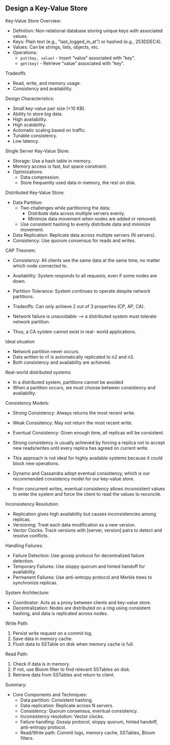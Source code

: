 ## Design a Key-Value Store

Key-Value Store Overview:
- Definition: Non-relational database storing unique keys with associated values.
- Keys: Plain text (e.g., "last_logged_in_at") or hashed (e.g., 253DDEC4).
- Values: Can be strings, lists, objects, etc.
- Operations: 
  - `put(key, value)` - Insert “value” associated with “key”.
  - `get(key)` - Retrieve “value” associated with “key”.

Tradeoffs
- Read, write, and memory usage.
- Consistency and availability.

Design Characteristics:
- Small key-value pair size (<10 KB).
- Ability to store big data.
- High availability.
- High scalability.
- Automatic scaling based on traffic.
- Tunable consistency.
- Low latency.

Single Server Key-Value Store:
- Storage: Use a hash table in memory.
- Memory access is fast, but space constraint.
- Optimizations: 
  - Data compression.
  - Store frequently used data in memory, the rest on disk.

Distributed Key-Value Store:
- Data Partition: 
    - Two challenges while partitioning the data:
        - Distribute data across multiple servers evenly.
        - Minimize data movement when nodes are added or removed.
    - Use consistent hashing to evenly distribute data and minimize movement.
- Data Replication: Replicate data across multiple servers (N servers).
- Consistency: Use quorum consensus for reads and writes.

CAP Theorem:
- Consistency: All clients see the same data at the same time, no matter which node connected to.
- Availability: System responds to all requests, even if some nodes are down.
- Partition Tolerance: System continues to operate despite network partitions.
- Tradeoffs: Can only achieve 2 out of 3 properties (CP, AP, CA).

- Network failure is unavoidable --> a distributed system must tolerate network partition. 
- Thus, a CA system cannot exist in real- world applications.

Ideal situation
- Network partition never occurs. 
- Data written to n1 is automatically replicated to n2 and n3. 
- Both consistency and availability are achieved.

Real-world distributed systems
- In a distributed system, partitions cannot be avoided 
- When a partition occurs, we must choose between consistency and availability. 

Consistency Models:
- Strong Consistency: Always returns the most recent write.
- Weak Consistency: May not return the most recent write.
- Eventual Consistency: Given enough time, all replicas will be consistent.

- Strong consistency is usually achieved by forcing a replica not to accept new reads/writes until every replica has agreed on current write. 
- This approach is not ideal for highly available systems because it could block new operations. 
- Dynamo and Cassandra adopt eventual consistency, which is our recommended consistency model for our key-value store. 
- From concurrent writes, eventual consistency allows inconsistent values to enter the system and force the client to read the values to reconcile.

Inconsistency Resolution:
- Replication gives high availability but causes inconsistencies among replicas.
- Versioning: Treat each data modification as a new version.
- Vector Clocks: Track versions with [server, version] pairs to detect and resolve conflicts.

Handling Failures:
- Failure Detection: Use gossip protocol for decentralized failure detection.
- Temporary Failures: Use sloppy quorum and hinted handoff for availability.
- Permanent Failures: Use anti-entropy protocol and Merkle trees to synchronize replicas.

System Architecture:
- Coordinator: Acts as a proxy between clients and key-value store.
- Decentralization: Nodes are distributed on a ring using consistent hashing, and data is replicated across nodes.

Write Path:
1. Persist write request on a commit log.
2. Save data in memory cache.
3. Flush data to SSTable on disk when memory cache is full.

Read Path:
1. Check if data is in memory.
2. If not, use Bloom filter to find relevant SSTables on disk.
3. Retrieve data from SSTables and return to client.

Summary:
- Core Components and Techniques:
  - Data partition: Consistent hashing.
  - Data replication: Replicate across N servers.
  - Consistency: Quorum consensus, eventual consistency.
  - Inconsistency resolution: Vector clocks.
  - Failure handling: Gossip protocol, sloppy quorum, hinted handoff, anti-entropy protocol.
  - Read/Write path: Commit logs, memory cache, SSTables, Bloom filters.